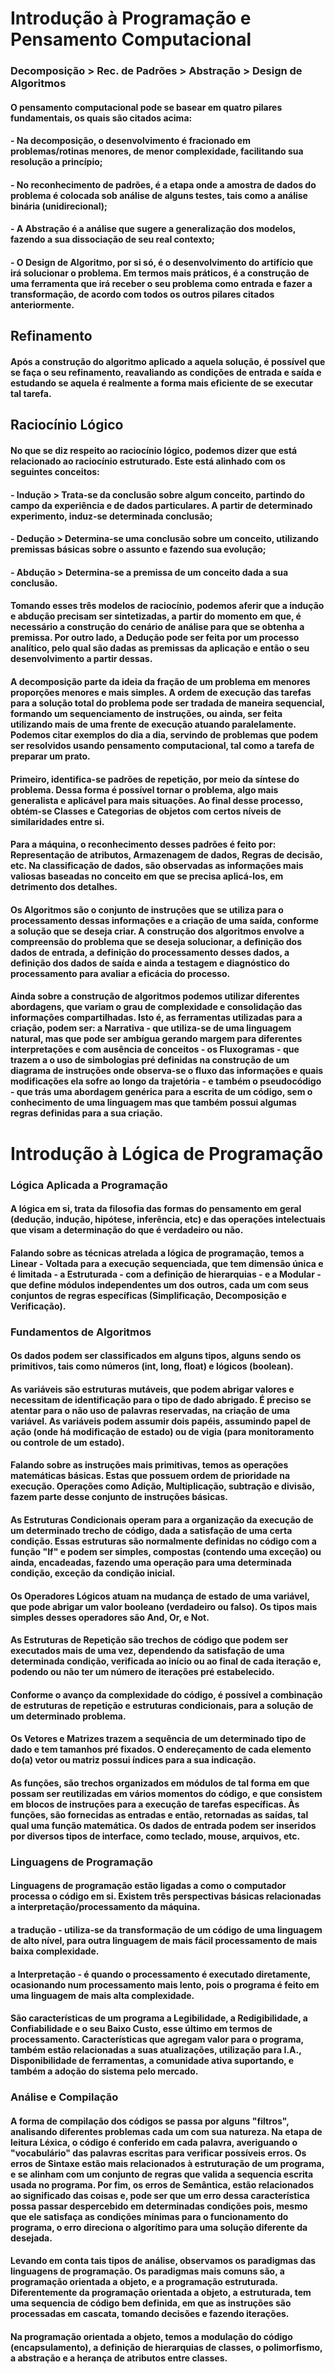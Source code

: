 # Introdução à Programação e Pensamento Computacional

### Decomposição > Rec. de Padrões > Abstração > Design de Algoritmos

#### O pensamento computacional pode se basear em quatro pilares fundamentais, os quais são citados acima:
#### - Na decomposição, o desenvolvimento é fracionado em problemas/rotinas menores, de menor complexidade, facilitando sua resolução a princípio;
#### - No reconhecimento de padrões, é a etapa onde a amostra de dados do problema é colocada sob análise de alguns testes, tais como a análise binária (unidirecional);
#### - A Abstração é a análise que sugere a generalização dos modelos, fazendo a sua dissociação de seu real contexto;
#### - O Design de Algoritmo, por si só, é o desenvolvimento do artifício que irá solucionar o problema. Em termos mais práticos, é a construção de uma ferramenta que irá receber o seu problema como entrada e fazer a transformação, de acordo com todos os outros pilares citados anteriormente.

## Refinamento

#### Após a construção do algoritmo aplicado a aquela solução, é possível que se faça o seu refinamento, reavaliando as condições de entrada e saída e estudando se aquela é realmente a forma mais eficiente de se executar tal tarefa.

## Raciocínio Lógico

#### No que se diz respeito ao raciocínio lógico, podemos dizer que está relacionado ao raciocínio estruturado. Este está alinhado com os seguintes conceitos:

#### - Indução > Trata-se da conclusão sobre algum conceito, partindo do campo da experiência e de dados particulares. A partir de determinado experimento, induz-se determinada conclusão;

#### - Dedução > Determina-se uma conclusão sobre um conceito, utilizando premissas básicas sobre o assunto e fazendo sua evolução;

#### - Abdução > Determina-se a premissa de um conceito dada a sua conclusão.

#### Tomando esses três modelos de raciocínio, podemos aferir que a indução e abdução precisam ser sintetizadas, a partir do momento em que, é necessário a construção do cenário de análise para que se obtenha a premissa. Por outro lado, a Dedução pode ser feita por um processo analítico, pelo qual são dadas as premissas da aplicação e então o seu desenvolvimento a partir dessas.

#### A decomposição parte da ideia da fração de um problema em menores proporções menores e mais simples. A ordem de execução das tarefas para a solução total do problema pode ser tradada de maneira sequencial, formando um sequenciamento de instruções, ou ainda, ser feita utilizando mais de uma frente de execução atuando paralelamente. Podemos citar exemplos do dia a dia, servindo de problemas que podem ser resolvidos usando pensamento computacional, tal como a tarefa de preparar um prato.

#### Primeiro, identifica-se padrões de repetição, por meio da síntese do problema. Dessa forma é possível tornar o problema, algo mais generalista e aplicável para mais situações. Ao final desse processo, obtém-se Classes e Categorias de objetos com certos níveis de similaridades entre si.

#### Para a máquina, o reconhecimento desses padrões é feito por: Representação de atributos, Armazenagem de dados, Regras de decisão, etc. Na classificação de dados, são observadas as informações mais valiosas baseadas no conceito em que se precisa aplicá-los, em detrimento dos detalhes.

#### Os Algoritmos são o conjunto de instruções que se utiliza para o processamento dessas informações e a criação de uma saída, conforme a solução que se deseja criar. A construção dos algoritmos envolve a compreensão do problema que se deseja solucionar, a definição dos dados de entrada, a definição do processamento desses dados, a definição dos dados de saída e ainda a testagem e diagnóstico do processamento para avaliar a eficácia do processo.

#### Ainda sobre a construção de algoritmos podemos utilizar diferentes abordagens, que variam o grau de complexidade e consolidação das informações compartilhadas. Isto é, as ferramentas utilizadas para a criação, podem ser: a Narrativa - que utiliza-se de uma linguagem natural, mas que pode ser ambígua gerando margem para diferentes interpretações e com ausência de conceitos - os Fluxogramas - que trazem a o uso de simbologias pré definidas na construção de um diagrama de instruções onde observa-se o fluxo das informações e quais modificações ela sofre ao longo da trajetória - e também o pseudocódigo - que trás uma abordagem genérica para a escrita de um código, sem o conhecimento de uma linguagem mas que também possui algumas regras definidas para a sua criação.

# Introdução à Lógica de Programação

### Lógica Aplicada a Programação

#### A lógica em si, trata da filosofia das formas do pensamento em geral (dedução, indução, hipótese, inferência, etc) e das operações intelectuais que visam a determinação do que é verdadeiro ou não.

#### Falando sobre as técnicas atrelada a lógica de programação, temos a Linear - Voltada para a execução sequenciada, que tem dimensão única e é limitada - a Estruturada - com a definição de hierarquias - e a Modular - que define módulos independentes um dos outros, cada um com seus conjuntos de regras específicas (Simplificação, Decomposição e Verificação).

### Fundamentos de Algoritmos

#### Os dados podem ser classificados em alguns tipos, alguns sendo os primitivos, tais como números (int, long, float) e lógicos (boolean).

#### As variáveis são estruturas mutáveis, que podem abrigar valores e necessitam de identificação para o tipo de dado abrigado. É preciso se atentar para o não uso de palavras reservadas, na criação de uma variável. As variáveis podem assumir dois papéis, assumindo papel de ação (onde há modificação de estado) ou de vigia (para monitoramento ou controle de um estado).

#### Falando sobre as instruções mais primitivas, temos as operações matemáticas básicas. Estas que possuem ordem de prioridade na execução. Operações como Adição, Multiplicação, subtração e divisão, fazem parte desse conjunto de instruções básicas.

#### As Estruturas Condicionais operam para a organização da execução de um determinado trecho de código, dada a satisfação de uma certa condição. Essas estruturas são normalmente definidas no código com a função "If" e podem ser simples, compostas (contendo uma exceção) ou ainda, encadeadas, fazendo uma operação para uma determinada condição, exceção da condição inicial.

#### Os Operadores Lógicos atuam na mudança de estado de uma variável, que pode abrigar um valor booleano (verdadeiro ou falso). Os tipos mais simples desses operadores são And, Or, e Not.

#### As Estruturas de Repetição são trechos de código que podem ser executados mais de uma vez, dependendo da satisfação de uma determinada condição, verificada ao início ou ao final de cada iteração e, podendo ou não ter um número de iterações pré estabelecido.
#### Conforme o avanço da complexidade do código, é possível a combinação de estruturas de repetição e estruturas condicionais, para a solução de um determinado problema.

#### Os Vetores e Matrizes trazem a sequência de um determinado tipo de dado e tem tamanhos pré fixados. O endereçamento de cada elemento do(a) vetor ou matriz possui índices para a sua indicação.

#### As funções, são trechos organizados em módulos de tal forma em que possam ser reutilizadas em vários momentos do código, e que consistem em blocos de instruções para a execução de tarefas específicas. Às funções, são fornecidas as entradas e então, retornadas as saídas, tal qual uma função matemática. Os dados de entrada podem ser inseridos por diversos tipos de interface, como teclado, mouse, arquivos, etc.

### Linguagens de Programação

#### Linguagens de programação estão ligadas a como o computador processa o código em si. Existem três perspectivas básicas relacionadas a interpretação/processamento da máquina.

#### a tradução - utiliza-se da transformação de um código de uma linguagem de alto nível, para outra linguagem de mais fácil processamento de mais baixa complexidade.
#### a Interpretação - é quando o processamento é executado diretamente, ocasionando num processamento mais lento, pois o programa é feito em uma linguagem de mais alta complexidade.

#### São características de um programa a Legibilidade, a Redigibilidade, a Confiabilidade e o seu Baixo Custo, esse último em termos de processamento. Características que agregam valor para o programa, também estão relacionadas a suas atualizações, utilização para I.A., Disponibilidade de ferramentas, a comunidade ativa suportando, e também a adoção do sistema pelo mercado.

### Análise e Compilação

#### A forma de compilação dos códigos se passa por alguns "filtros", analisando diferentes problemas cada um com sua natureza. Na etapa de leitura Léxica, o código é conferido em cada palavra, averiguando o "vocabulário" das palavras escritas para verificar possíveis erros. Os erros de Sintaxe estão mais relacionados à estruturação de um programa, e se alinham com um conjunto de regras que valida a sequencia escrita usada no programa. Por fim, os erros de Semântica, estão relacionados ao significado das coisas e, pode ser que um erro dessa característica possa passar despercebido em determinadas condições pois, mesmo que ele satisfaça as condições mínimas para o funcionamento do programa, o erro direciona o algorítimo para uma solução diferente da desejada.

#### Levando em conta tais tipos de análise, observamos os paradigmas das linguagens de programação. Os paradigmas mais comuns são, a programação orientada a objeto, e a programação estruturada. Diferentemente da programação orientada a objeto, a estruturada, tem uma sequencia de código bem definida, em que as instruções são processadas em cascata, tomando decisões e fazendo iterações.
#### Na programação orientada a objeto, temos a modulação do código (encapsulamento), a definição de hierarquias de classes, o polimorfismo, a abstração e a herança de atributos entre classes.